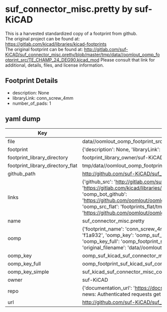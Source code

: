 # suf_connector_misc.pretty by suf-KiCAD  
This is a harvested standardized copy of a footprint from github.  
The original project can be found at:  
https://gitlab.com/kicad/libraries/kicad-footprints  
The original footprint can be found at:
http://gitlab.com/suf-KiCAD/suf_connector_misc.pretty/blob/master/tmp/data//oomlout_oomp_footprint_src/TE_CHAMP_24_DEG90.kicad_mod
Please consult that link for additional, details, files, and license information.  
## Footprint Details
* description: None  
* libraryLink: conn_screw_4mm  
* number_of_pads: 1  
## yaml dump  
| Key | Value |  
| --- | --- |  
| file | data//oomlout_oomp_footprint_src/suf_connector_misc.pretty/conn_screw_4mm.kicad_mod |  
| footprint | {'description': None, 'libraryLink': 'conn_screw_4mm', 'number_of_pads': 1} |  
| footprint_library_directory | footprint_library_owner/suf-KiCAD_suf_connector_misc.pretty |  
| footprint_library_directory_flat | tmp/data//oomlout_oomp_footprint_src/footprints_flat/suf_kicad_suf_connector_misc_conn_screw_4mm/working |  
| github_path | http://github.com/suf-KiCAD/suf_connector_misc.pretty/blob/master/tmp/data//oomlout_oomp_footprint_src/conn_screw_4mm.kicad_mod |  
| links | {'github_src': 'http://gitlab.com/suf-KiCAD/suf_connector_misc.pretty/blob/master/tmp/data//oomlout_oomp_footprint_src/TE_CHAMP_24_DEG90.kicad_mod', 'github_src_repo': 'https://gitlab.com/kicad/libraries/kicad-footprints', 'oomp_bot': 'tmp/data//oomlout_oomp_footprint_src/footprints/suf_kicad_suf_connector_misc_conn_screw_4mm/working', 'oomp_bot_github': 'https://github.com/oomlout/oomlout_oomp_footprint_bot/tree/main/tmp/data//oomlout_oomp_footprint_src/footprints/suf_kicad_suf_connector_misc_conn_screw_4mm/working', 'oomp_src_flat': 'footprints_flat/tmp/data//oomlout_oomp_footprint_src/footprints_flat/suf_kicad_suf_connector_misc_conn_screw_4mm/working', 'oomp_src_flat_github': 'https://github.com/oomlout/oomlout_oomp_footprint_src/tree/main/tmp/data//oomlout_oomp_footprint_src/footprints_flat/suf_kicad_suf_connector_misc_conn_screw_4mm/working'} |  
| name | suf_connector_misc.pretty |  
| oomp | {'footprint_name': 'conn_screw_4mm', 'library_name': 'suf_connector_misc', 'md5': 'f1a932275d891b37c8d99b203ccd5b4e', 'md5_10': 'f1a932275d', 'md5_5': 'f1a93', 'md5_6': 'f1a932', 'oomp_key': 'oomp_suf_kicad_suf_connector_misc_conn_screw_4mm', 'oomp_key_extra': 'oomp_footprint_suf_kicad_suf_connector_misc_conn_screw_4mm', 'oomp_key_full': 'oomp_footprint_suf_kicad_suf_connector_misc_conn_screw_4mm_f1a932', 'oomp_key_simple': 'suf_kicad_suf_connector_misc_conn_screw_4mm', 'original_filename': 'data//oomlout_oomp_footprint_src/suf_connector_misc.pretty/conn_screw_4mm.kicad_mod', 'owner_name': 'suf_kicad'} |  
| oomp_key | oomp_suf_kicad_suf_connector_misc_conn_screw_4mm |  
| oomp_key_full | oomp_footprint_suf_kicad_suf_connector_misc_conn_screw_4mm |  
| oomp_key_simple | suf_kicad_suf_connector_misc_conn_screw_4mm |  
| owner | suf-KiCAD |  
| repo | {'documentation_url': 'https://docs.github.com/rest/overview/resources-in-the-rest-api#rate-limiting', 'message': "API rate limit exceeded for 84.66.142.224. (But here's the good news: Authenticated requests get a higher rate limit. Check out the documentation for more details.)"} |  
| url | http://github.com/suf-KiCAD/suf_connector_misc.pretty |  

